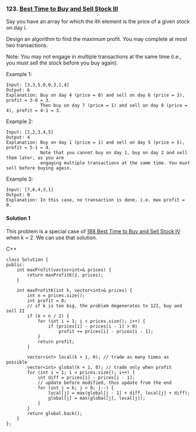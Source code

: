 ### 123\. [Best Time to Buy and Sell Stock III](https://leetcode.com/problems/best-time-to-buy-and-sell-stock-iii/)

Say you have an array for which the ith element is the price of a given stock on day i.

Design an algorithm to find the maximum profit. You may complete at most two transactions.

Note: You may not engage in multiple transactions at the same time (i.e., you must sell the stock before you buy again).

Example 1:
```
Input: [3,3,5,0,0,3,1,4]
Output: 6
Explanation: Buy on day 4 (price = 0) and sell on day 6 (price = 3), profit = 3-0 = 3.
             Then buy on day 7 (price = 1) and sell on day 8 (price = 4), profit = 4-1 = 3.
```

Example 2:
```
Input: [1,2,3,4,5]
Output: 4
Explanation: Buy on day 1 (price = 1) and sell on day 5 (price = 5), profit = 5-1 = 4.
             Note that you cannot buy on day 1, buy on day 2 and sell them later, as you are
             engaging multiple transactions at the same time. You must sell before buying again.
```
Example 3:
```
Input: [7,6,4,3,1]
Output: 0
Explanation: In this case, no transaction is done, i.e. max profit = 0.
```

#### Solution 1

This problem is a special case of [188 Best Time to Buy and Sell Stock IV](https://leetcode.com/problems/best-time-to-buy-and-sell-stock-iv/) 
when k = 2. We can use that solution.

C++

```
class Solution {
public:
    int maxProfit(vector<int>& prices) {
        return maxProfitK(2, prices);
    }
    
    int maxProfitK(int k, vector<int>& prices) {
        int n = prices.size();
        int profit = 0;
        // if k is too big, the problem degenerates to 122, buy and sell II
        if (k > n / 2) {
            for (int i = 1; i < prices.size(); i++) {
                if (prices[i] - prices[i - 1] > 0)
                    profit += prices[i] - prices[i - 1];
            }
            return profit;
        }
        
        vector<int> local(k + 1, 0); // trade as many times as possible
        vector<int> global(k + 1, 0); // trade only when profit
        for (int i = 1; i < prices.size(); i++) {
            int diff = prices[i] - prices[i - 1];
            // update before modified, thus update from the end
            for (int j = k; j > 0; j--) {
                local[j] = max(global[j - 1] + diff, local[j] + diff);
                global[j] = max(global[j], local[j]);
            }
        }
        return global.back();
    }
};
```

